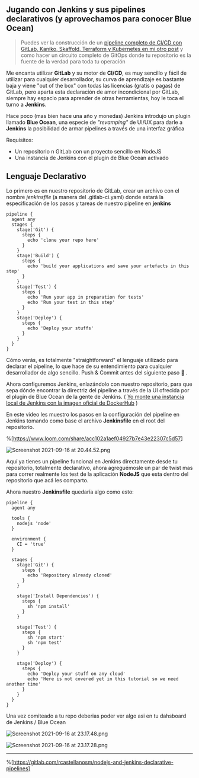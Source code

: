 ## Jugando con Jenkins y sus pipelines declarativos (y aprovechamos para conocer Blue Ocean)

> Puedes ver la construcción de un  [pipeline completo de CI/CD con GitLab, Kaniko, Skaffold, Terraform y Kubernetes en mi otro post](https://blog.equationlabs.io/trunk-based-development-kubernetes-y-gcp-un-pipeline-con-la-ayuda-de-gitlab-kaniko-skaffold-y-terraform) y como hacer un circuito completo de GitOps donde tu repositorio es la fuente de la verdad para toda tu operación

Me encanta utilizar **GitLab** y su motor de **CI/CD**, es muy sencillo y fácil de utilizar para cualquier desarrollador, su curva de aprendizaje es bastante baja y viene "out of the box" con todas las licencias (gratis o pagas) de GitLab, pero aparta esta declaración de amor incondicional por GitLab, siempre hay espacio para aprender de otras herramientas, hoy le toca el turno a **Jenkins**.

Hace poco (mas bien hace una año y monedas) Jenkins introdujo un plugin llamado **Blue Ocean**, una especie de *"revamping"* de UI/UX para darle a **Jenkins** la posibilidad de armar pipelines a través de una interfaz gráfica 

Requisitos:
- Un repositorio n GitLab con un proyecto sencillo en NodeJS
- Una instancia de Jenkins con el plugin de Blue Ocean activado

## Lenguaje Declarativo
Lo primero es en nuestro repositorio de GitLab, crear un archivo con el nombre *jenkinsfile* (a manera del .gitlab-ci.yaml) donde estará la especificación de los pasos y tareas de nuestro pipeline en **jenkins**


```
pipeline {
  agent any
  stages {
    stage('Git') {
      steps {
        echo 'clone your repo here'
      }
    }
    stage('Build') {
      steps {
        echo 'build your applications and save your artefacts in this step'
      }
    }
    stage('Test') {
      steps {
        echo 'Run your app in preparation for tests'
        echo 'Run your test in this step'
      }
    }
    stage('Deploy') {
      steps {
        echo 'Deploy your stuffs'
      }
    }
  }
}

``` 

Cómo verás, es totalmente "straightforward" el lenguaje utilizado para declarar el pipeline, lo que hace de su entendimiento para cualquier desarrollador de algo sencillo. Push & Commit antes del siguiente paso 💪 .

Ahora configuremos Jenkins, enlazándolo con nuestro repositorio, para que sepa dónde encontrar la directriz del pipeline a través de la UI ofrecida por el plugin de Blue Ocean de la gente de Jenkins. ( [Yo monte una instancia local de Jenkins con la imagen oficial de DockerHub](https://hub.docker.com/r/jenkins/jenkins) )

En este video les muestro los pasos en la configuración del pipeline en Jenkins tomando como base el archivo **Jenkinsfile** en el root del repositorio.


%[https://www.loom.com/share/acc102a1aef04927b7e43e22307c5d57]


![Screenshot 2021-09-16 at 20.44.52.png](https://cdn.hashnode.com/res/hashnode/image/upload/v1631817924966/15wr1n4A6.png)

Aquí ya tienes un pipeline funcional en Jenkins directamente desde tu repositorio, totalmente declarativo, ahora agreguémosle un par de twist mas para correr realmente los test de la aplicación **NodeJS** que esta dentro del repositorio que acá les comparto.

Ahora nuestro **Jenkinsfile** quedaría algo como esto:

```
pipeline {
  agent any

  tools {
    nodejs 'node'
  }

  environment {
    CI = 'true'
  }

  stages {
    stage('Git') {
      steps {
        echo 'Repository already cloned'
      }
    }

    stage('Install Dependencies') {
      steps {
        sh 'npm install'
      }
    }

    stage('Test') {
      steps {
        sh 'npm start'
        sh 'npm test'
      }
    }

    stage('Deploy') {
      steps {
        echo 'Deploy your stuff on any cloud'
        echo 'Here is not covered yet in this tutorial so we need another time'
      }
    }
  }
}
``` 

Una vez comiteado a tu repo deberias poder ver algo asi en tu dahsboard de Jenkins / Blue Ocean


![Screenshot 2021-09-16 at 23.17.48.png](https://cdn.hashnode.com/res/hashnode/image/upload/v1631827097424/XrJ8CePf8.png)


![Screenshot 2021-09-16 at 23.17.28.png](https://cdn.hashnode.com/res/hashnode/image/upload/v1631827112453/x6biOeUqb.png)



----
%[https://gitlab.com/rcastellanosm/nodejs-and-jenkins-declarative-pipelines]
